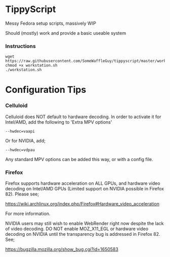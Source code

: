 # TippyScript
Messy Fedora setup scripts, massively WIP

Should (mostly) work and provide a basic useable system

### Instructions

```
wget https://raw.githubusercontent.com/SomeWaffleGuy/tippyscript/master/workstation.sh
chmod +x workstation.sh
./workstation.sh
```
# Configuration Tips
### Celluloid

Celluloid does NOT default to hardware decoding. In order to activate it for Intel/AMD, add the following to 'Extra MPV options'

```
--hwdec=vaapi
```

Or for NVIDIA, add;

```
--hwdec=vdpau
```

Any standard MPV options can be added this way, or with a config file.

### Firefox

Firefox supports hardware acceleration on ALL GPUs, and hardware video decoding on Intel/AMD GPUs (Limited support on NVIDIA possible in Firefox 82). Please see;

https://wiki.archlinux.org/index.php/Firefox#Hardware_video_acceleration

For more information.

NVIDIA users may still wish to enable WebRender right now despite the lack of video decoding. DO NOT enable MOZ_X11_EGL or hardware video decoding on NVIDIA until the transparency bug is addressed in Firefox 82. See;

https://bugzilla.mozilla.org/show_bug.cgi?id=1650583
